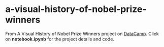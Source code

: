 # a-visual-history-of-nobel-prize-winners
From A Visual History of Nobel Prize Winners project on <a href = https://projects.datacamp.com/projects/441>DataCamp</a>. Click on <b>notebook.ipynb</b> for the project details and code.
